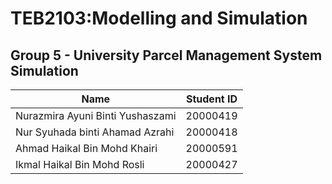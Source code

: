 # TEB2103:Modelling and Simulation

## Group 5 - University Parcel Management System Simulation

| Name | Student ID |
| ------------- | ------------- |
| Nurazmira Ayuni Binti Yushaszami  | 20000419  |
| Nur Syuhada binti Ahamad Azrahi | 20000418  |
| Ahmad Haikal Bin Mohd Khairi  | 20000591  |
| Ikmal Haikal Bin Mohd Rosli| 20000427  |

